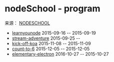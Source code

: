 # nodeSchool - program

来源： [NODESCHOOL](http://nodeschool.io/zh-cn/)

* [learnyounode](https://github.com/workshopper/learnyounode) 2015-09-16 -- 2015-09-19
* [stream-adventure](https://github.com/substack/stream-adventure) 2015-09-25 -- 
* [kick-off-koa](https://github.com/koajs/kick-off-koa) 2015-11-08 -- 2015-11-09
* [count-to-6](https://github.com/domenic/count-to-6) 2015-12-05 -- 2015-12-05
* [elementary-electron](https://github.com/maxogden/elementary-electron) 2016-10-27 -- 2015-10-27
